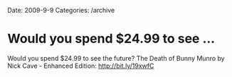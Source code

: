 Date: 2009-9-9
Categories: /archive

# Would you spend $24.99 to see ...

Would you spend $24.99 to see the future? The Death of Bunny Munro by Nick Cave - Enhanced Edition:  <a href="http://bit.ly/19xwfC" rel="nofollow">http://bit.ly/19xwfC</a>
